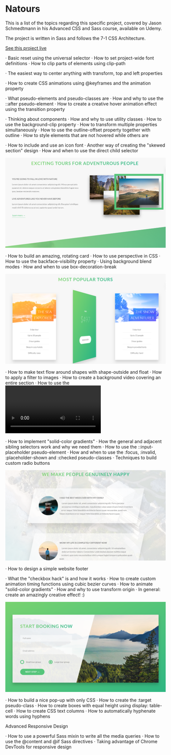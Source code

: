 # Natours
This is a list of the topics regarding this specific project, covered by Jason Schmedtmann in his Advanced CSS and Sass course, available on Udemy.

The project is written in Sass and follows the 7-1 CSS Architecture.

[See this project live](https://cristianioanin.github.io/Natours/)

· Basic reset using the universal selector
· How to set project-wide font definitions
· How to clip parts of elements using clip-path

· The easiest way to center anything with transform, top and left properties

· How to create CSS animations using @keyframes and the animation property

· What pseudo-elements and pseudo-classes are
· How and why to use the ::after pseudo-element
· How to create a creative hover animation effect using the transition property

· Thinking about components
· How and why to use utility classes
· How to use the background-clip property
· How to transform multiple properties simultaneously
· How to use the outline-offset property together with outline
· How to style elements that are not hovered while others are

· How to include and use an icon font
· Another way of creating the "skewed section" design
· How and when to use the direct child selector

![Components](/screenshots/2019-03-09%20(1).png)

· How to build an amazing, rotating card
· How to use perspective in CSS
· How to use the backface-visibility property
· Using background blend modes
· How and when to use box-decoration-break

![Rotating Cards](/screenshots/2019-03-09%20(3).png)

· How to make text flow around shapes with shape-outside and float
· How to apply a filter to images
· How to create a background video covering an entire section
· How to use the <video> HTML element
· How and when to use the object-fit property

· How to implement "solid-color gradients"
· How the general and adjacent sibling selectors work and why we need them
· How to use the ::input-placeholder pseudo-element
· How and when to use the :focus, :invalid, :placeholder-shown and :checked pseudo-classes
· Techniques to build custom radio buttons

![Components](/screenshots/2019-03-09%20(5).png)

· How to design a simple website footer

· What the "checkbox hack" is and how it works
· How to create custom animation timing functions using cubic bezier curves
· How to animate "solid-color gradients"
· How and why to use transform origin
· In general: create an amazingly creative effect! :)

![Components](/screenshots/2019-03-09%20(6).png)

· How to build a nice pop-up with only CSS
· How to create the :target pseudo-class
· How to create boxes with equal height using display: table-cell
· How to create CSS text columns
· How to automatically hyphenate words using hyphens

Advanced Responsive Design

· How to use a powerful Sass mixin to write all the media queries
· How to use the @content and @if Sass directives
· Taking advantage of Chrome DevTools for responsive design

